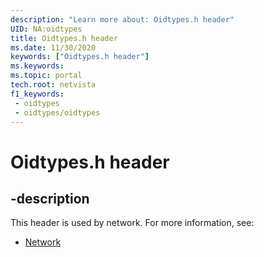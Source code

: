 ```yaml
---
description: "Learn more about: Oidtypes.h header"
UID: NA:oidtypes
title: Oidtypes.h header
ms.date: 11/30/2020
keywords: ["Oidtypes.h header"]
ms.keywords: 
ms.topic: portal
tech.root: netvista
f1_keywords:
 - oidtypes
 - oidtypes/oidtypes
---
```


# Oidtypes.h header


## -description

This header is used by network. For more information, see:

- [Network](../_netvista/index.md)

